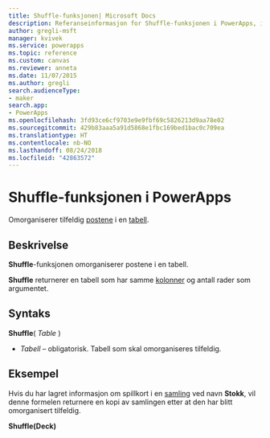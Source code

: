 ```yaml
---
title: Shuffle-funksjonen| Microsoft Docs
description: Referanseinformasjon for Shuffle-funksjonen i PowerApps, inkludert syntaks og eksempel
author: gregli-msft
manager: kvivek
ms.service: powerapps
ms.topic: reference
ms.custom: canvas
ms.reviewer: anneta
ms.date: 11/07/2015
ms.author: gregli
search.audienceType:
- maker
search.app:
- PowerApps
ms.openlocfilehash: 3fd93ce6cf9703e9e9fbf69c5826213d9aa78e02
ms.sourcegitcommit: 429b83aaa5a91d5868e1fbc169bed1bac0c709ea
ms.translationtype: HT
ms.contentlocale: nb-NO
ms.lasthandoff: 08/24/2018
ms.locfileid: "42863572"
---
```

# <a name="shuffle-function-in-powerapps"></a>Shuffle-funksjonen i PowerApps
Omorganiserer tilfeldig [postene](../working-with-tables.md#records) i en [tabell](../working-with-tables.md).

## <a name="description"></a>Beskrivelse
**Shuffle**-funksjonen omorganiserer postene i en tabell.

**Shuffle** returnerer en tabell som har samme [kolonner](../working-with-tables.md#columns) og antall rader som argumentet.

## <a name="syntax"></a>Syntaks
**Shuffle**( *Table* )

* *Tabell* – obligatorisk.  Tabell som skal omorganiseres tilfeldig.

## <a name="example"></a>Eksempel
Hvis du har lagret informasjon om spillkort i en [samling](../working-with-data-sources.md#collections) ved navn **Stokk**, vil denne formelen returnere en kopi av samlingen etter at den har blitt omorganisert tilfeldig.

**Shuffle(Deck)**

